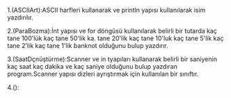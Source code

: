 1.(ASCIIArt):ASCII harfleri kullanarak ve println yapısı kullanılarak isim yazdırılır.

2.(ParaBozma):İnt yapısı ve for döngüsü kullanılarak belirli bir tutarda kaç tane 100'lük kaç tane 50'lik ka. tane 20'lik kaç tane 10'luk kaç tane 5'lik  kaç tane 2'lik kaç tane 1'lik banknot olduğunu bulup yazdırır.

3.(SaatDçnüştürme):Scanner ve in tyapıları kullanarak belirli bir saniyenin kaç saat kaç dakika ve kaç saniye olduğunu bulup yazdıran program.Scanner yapısı dizleri ayrıştırmak için kullanılan bir sınıftır.


4.():



